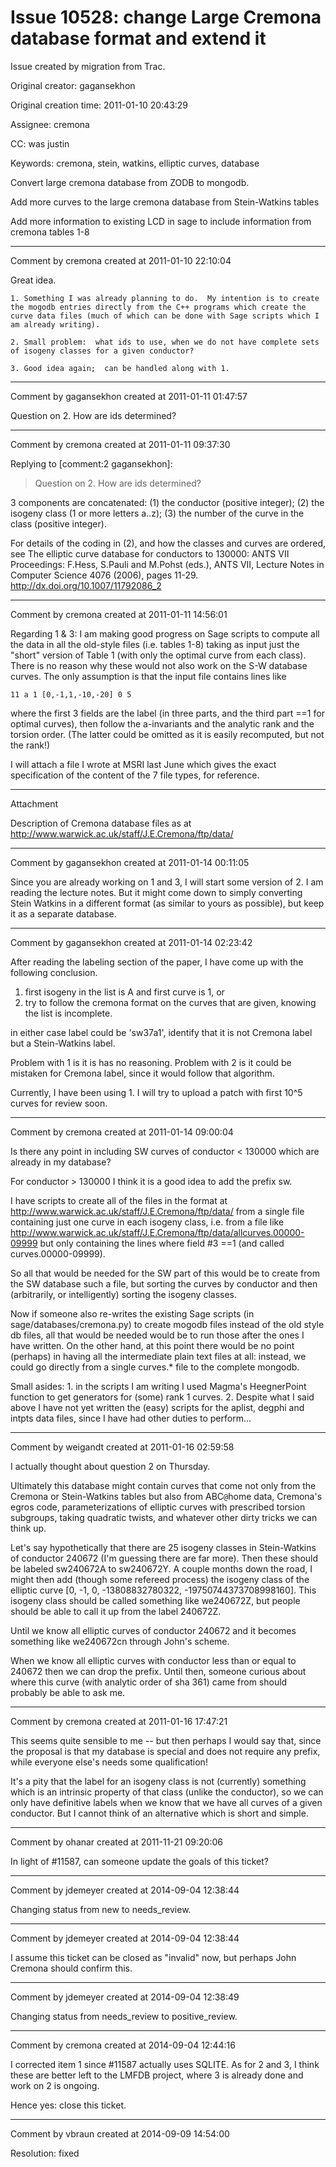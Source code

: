 # Issue 10528: change Large Cremona database format and extend it

Issue created by migration from Trac.

Original creator: gagansekhon

Original creation time: 2011-01-10 20:43:29

Assignee: cremona

CC:  was justin

Keywords: cremona, stein, watkins, elliptic curves, database

Convert large cremona database from ZODB to mongodb.

Add more curves to the large cremona database from Stein-Watkins tables

Add more information to existing LCD in sage to include information from cremona tables 1-8


---

Comment by cremona created at 2011-01-10 22:10:04

Great idea.

    1. Something I was already planning to do.  My intention is to create the mogodb entries directly from the C++ programs which create the curve data files (much of which can be done with Sage scripts which I am already writing).

    2. Small problem:  what ids to use, when we do not have complete sets of isogeny classes for a given conductor?

    3. Good idea again;  can be handled along with 1.


---

Comment by gagansekhon created at 2011-01-11 01:47:57

Question on 2. How are ids determined?


---

Comment by cremona created at 2011-01-11 09:37:30

Replying to [comment:2 gagansekhon]:
> Question on 2. How are ids determined?

3 components are concatenated:  (1) the conductor (positive integer); (2) the isogeny class (1 or more letters a..z); (3) the number of the curve in the class (positive integer).

For details of the coding in (2), and how the classes and curves are ordered, see 
The elliptic curve database for conductors to 130000: 
ANTS VII Proceedings: F.Hess, S.Pauli and M.Pohst (eds.), ANTS VII, Lecture Notes in Computer Science 4076 (2006), pages 11-29. http://dx.doi.org/10.1007/11792086_2


---

Comment by cremona created at 2011-01-11 14:56:01

Regarding 1 & 3:  I am making good progress on Sage scripts to compute all the data in all the old-style files (i.e. tables 1-8)  taking as input just the "short" version of Table 1 (with only the optimal curve from each class).  There is no reason why these would not also work on the S-W database curves.  The only assumption is that the input file contains lines like

```
11 a 1 [0,-1,1,-10,-20] 0 5
```

where the first 3 fields are the label (in three parts, and the third part ==1 for optimal curves), then follow the a-invariants and the analytic rank and the torsion order.  (The latter could be omitted as it is easily recomputed, but not the rank!)

I will attach a file I wrote at MSRI last June which gives the exact specification of the content of the 7 file types, for reference.


---

Attachment

Description of Cremona database files as at http://www.warwick.ac.uk/staff/J.E.Cremona/ftp/data/


---

Comment by gagansekhon created at 2011-01-14 00:11:05

Since you are already working on 1 and 3, I will start some version of 2. I am reading the lecture notes. But it might come down to simply converting Stein Watkins in a different format (as similar to yours as possible), but keep it as a separate database.


---

Comment by gagansekhon created at 2011-01-14 02:23:42

After reading the labeling section of the paper, I have come up with the following conclusion.

1. first isogeny in the list is A and first curve is 1, or
2. try to follow the cremona format on the curves that are given, knowing the list is incomplete.

in either case label could be 'sw37a1', identify that it is not Cremona label but a Stein-Watkins label. 

Problem with 1 is it is has no reasoning. 
Problem with 2 is it could be mistaken for Cremona label, since it would follow that algorithm.

Currently, I have been using 1. I will try to upload a patch with first 10^5 curves for review soon.


---

Comment by cremona created at 2011-01-14 09:00:04

Is there any point in including SW curves of conductor < 130000 which are already in my database?

For conductor > 130000 I think it is a good idea to add the prefix sw.

I have scripts to create all of the files in the format at http://www.warwick.ac.uk/staff/J.E.Cremona/ftp/data/
from a single file containing just one curve in each isogeny class, i.e. from a file like http://www.warwick.ac.uk/staff/J.E.Cremona/ftp/data/allcurves.00000-09999 but only containing the lines where field #3 ==1 (and called curves.00000-09999).  

So all that would be needed for the SW part of this would be to create from the SW database such a file, but sorting the curves by conductor and then (arbitrarily, or intelligently) sorting the isogeny classes.

Now if someone also re-writes the existing Sage scripts (in sage/databases/cremona.py) to create mogodb files instead of the old style db files, all that would be needed would be to run those after the ones I have written.  On the other hand, at this point there would be no point (perhaps) in having all the intermediate plain text files at all:  instead,  we could go directly from a single curves.* file to the complete mongodb.

Small asides: 1. in the scripts I am writing I used Magma's HeegnerPoint function to get generators for (some) rank 1 curves.  2. Despite what I said above I have not yet written the (easy) scripts for the aplist, degphi and intpts data files, since I have had other duties to perform...


---

Comment by weigandt created at 2011-01-16 02:59:58

I actually thought about question 2 on Thursday.

Ultimately this database might contain curves that come not only from the Cremona or Stein-Watkins tables but also from ABC`@`home data, Cremona's egros code, parameterizations of elliptic curves with prescribed torsion subgroups, taking quadratic twists, and whatever other dirty tricks we can think up.

Let's say hypothetically that there are 25 isogeny classes in Stein-Watkins of conductor 240672 (I'm guessing there are far more). Then these should be labeled sw240672A to sw240672Y. A couple months down the road, I might then add (though some refereed process) the isogeny class of the elliptic curve [0, -1, 0, -13808832780322, -19750744373708998160]. This isogeny class should be called something like we240672Z, but people should be able to call it up from the label 240672Z. 

Until we know all elliptic curves of conductor 240672 and it becomes something like we240672cn through John's scheme. 

When we know all elliptic curves with conductor less than or equal to 240672 then we can drop the prefix. Until then, someone curious about where this curve (with analytic order of sha 361) came from should probably be able to ask me.


---

Comment by cremona created at 2011-01-16 17:47:21

This seems quite sensible to me -- but then perhaps I would say that, since the proposal is that my database is special and does not require any prefix, while everyone else's needs some qualification!

It's a pity that the label for an isogeny class is not (currently) something which is an intrinsic property of that class (unlike the conductor), so we can only have definitive labels when we know that we have all curves of a given conductor.  But I cannot think of an alternative which is short and simple.


---

Comment by ohanar created at 2011-11-21 09:20:06

In light of #11587, can someone update the goals of this ticket?


---

Comment by jdemeyer created at 2014-09-04 12:38:44

Changing status from new to needs_review.


---

Comment by jdemeyer created at 2014-09-04 12:38:44

I assume this ticket can be closed as "invalid" now, but perhaps John Cremona should confirm this.


---

Comment by jdemeyer created at 2014-09-04 12:38:49

Changing status from needs_review to positive_review.


---

Comment by cremona created at 2014-09-04 12:44:16

I corrected item 1 since #11587 actually uses SQLITE.  As for 2 and 3, I think these are better left to the LMFDB project, where 3 is already done and work on 2 is ongoing.

Hence yes: close this ticket.


---

Comment by vbraun created at 2014-09-09 14:54:00

Resolution: fixed

